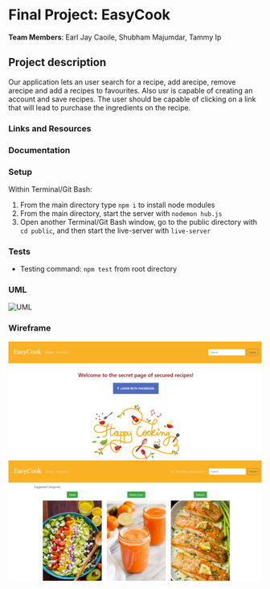 # Final Project: EasyCook

**Team Members**: Earl Jay Caoile, Shubham Majumdar, Tammy Ip

## Project description

Our application lets an user search for a recipe, add arecipe, remove arecipe and add a recipes to favourites.
Also usr is capable of creating an account and save recipes. The user should be capable of clicking on a link that will lead to purchase the ingredients on the recipe.

### Links and Resources



### Documentation



### Setup

Within Terminal/Git Bash:

1. From the main directory type `npm i` to install node modules
2. From the main directory, start the server with `nodemon hub.js`
3. Open another Terminal/Git Bash window, go to the public directory with `cd public`, and then start the live-server with `live-server`

### Tests

- Testing command: `npm test` from root directory

### UML

![UML](midterm-uml.png)

### Wireframe

![Wireframe Page 1](Wireframe_1.png)
![Wireframe Page 2](Wireframe_2.png)

